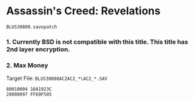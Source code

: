 #  Assassin's Creed: Revelations 

`BLUS30808.savepatch`

### 1.  Currently BSD is not compatible with this title. This title has 2nd layer encryption.
### 2. Max Money

Target File: `BLUS30808AC2AC2_*\AC2_*.SAV`

```
80010004 16A1923C
28000097 FFE0F505
```

